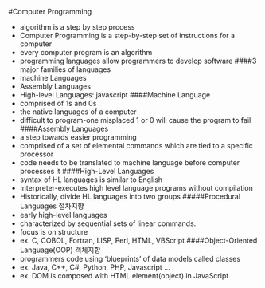 #Computer Programming
- algorithm is a step by step process
- Computer Programming is a step-by-step set of instructions for a computer
- every computer program is an algorithm
- programming languages allow programmers to develop software
####3 major families of languages
- machine Languages
- Assembly Languages
- High-level Languages: javascript
####Machine Language
- comprised of 1s and 0s
- the native languages of a computer
- difficult to program-one misplaced 1 or 0 will cause the program to fail
####Assembly Languages
- a step towards easier programming
- comprised of a set of elemental commands which are tied to a specific processor
- code needs to be translated to machine language before computer processes it
####High-Level Languages
- syntax of HL languages is similar to English
- Interpreter-executes high level language programs without compilation
- Historically, divide HL languages into two groups
#####Procedural Languages 절차지향
- early high-level languages
- characterized by sequential sets of linear commands.
- focus is on structure
- ex. C, COBOL, Fortran, LISP, Perl, HTML, VBScript 
####Object-Oriented Language(OOP) 객체지향
- programmers code using ‘blueprints’ of data models called classes
- ex. Java, C++, C#, Python, PHP, Javascript …
- ex. DOM is composed with HTML element(object) in JavaScript